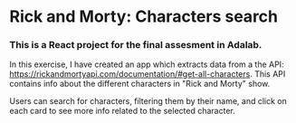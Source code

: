 # Rick and Morty: Characters search


### This is a **React** project for the final assesment in Adalab.

In this exercise, I have created an app which extracts data from a the API: https://rickandmortyapi.com/documentation/#get-all-characters. This API contains info about the different characters in "Rick and Morty" show.

Users can search for characters, filtering them by their name, and click on each card to see more info related to the selected character.
